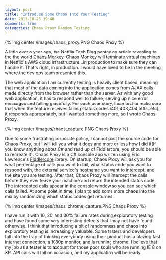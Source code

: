 ```yaml
---
layout: post
title: "Introduce Some Chaos Into Your Testing"
date: 2013-10-25 19:40
comments: true
categories: Chaos Proxy Random Testing
---
```


{% img center /images/chaos_proxy.PNG Chaos Proxy %}

A little over a year ago, the Netflix Tech Blog posted an article revealing to the the world [Chaos Monkey](http://techblog.netflix.com/2012/07/chaos-monkey-released-into-wild.html). Chaos Monkey will terminate virtual machines in Netflix's AWS cloud infrastructure…in production to make sure they can handle it.  That's right, in production. I would have loved to be in the meeting where the dev ops team presented this. 

The web application I am currently testing is heavily client based, meaning that most of the data coming into the application comes from AJAX calls made directly from the browser rather than the server. As with any good web application, it has to respond well to failure, serving up nice error messages and failing gracefully. For each user story, I can test to make sure that when the feature receives failing status codes (401,403,404,500…etc), it responds appropriately, but I wanted something more, so I wrote Chaos Proxy.

{% img center /images/chaos_capture.PNG Chaos Proxy %}

Due to some frustrating corporate policy, I cannot post the source code for Chaos Proxy, but I will tell you what it does and more or less how I did it(If you know anything about C# and read up of Fiddlercore, you should be able to recreate it). Chaos Proxy is a C# console app written using Eric Lawrence's [Fiddlercore](http://fiddler2.com/fiddlercore) library. On startup, Chaos Proxy will ask you for what percentage of calls you want to fail, what status code you want to respond with, the external service's hostname you want to intercept, and the site you are testing.  After that, Chaos Proxy will intercept the calls before they ever leave your machine and return the intended status code. The intercepted calls appear in the console window so you can see which calls failed. At some point in time, I plan to add some more chaos into the mix by randomizing which status codes get returned. 

{% img center /images/chaos_chrome_capture.PNG Chaos Proxy %}

I have run it with 10, 20, and 30% failure rates during exploratory testing and have found some very interesting defects that I may not have found otherwise. I think that introducing a bit of randomness and chaos into exploratory testing is increasingly valuable. Some testers and developers fall into the trap of thinking everybody using their product has a blazing fast internet connection, a 1080p monitor, and is running chrome.  I believe that my job as a tester is to account for those poor souls who are running IE 8 on XP. API calls will fail on occasion, and my application will be ready.